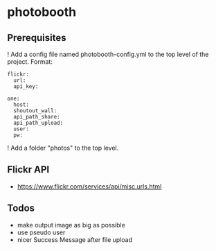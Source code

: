 # photobooth
## Prerequisites
! Add a config file named photobooth-config.yml to the top level of the project. Format:

```
flickr:
  url: 
  api_key: 

one:
  host: 
  shoutout_wall: 
  api_path_share: 
  api_path_upload: 
  user:
  pw: 
```

! Add a folder "photos" to the top level.

## Flickr API
* https://www.flickr.com/services/api/misc.urls.html

## Todos
* make output image as big as possible
* use pseudo user
* nicer Success Message after file upload
